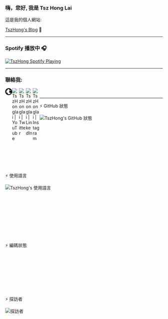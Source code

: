 ﻿###  嗨，您好, 我是 Tsz Hong Lai

這是我的個人網站:

[TszHong's Blog][website] 👋

---

### Spotify 播放中 🎧

[<img src="https://now-playing-codestackr.vercel.app/api/spotify-playing" alt="TszHong Spotify Playing" width="350" />](https://open.spotify.com/user/31inyuvv4ufqugk2b4wla3s3gmlq)

---

### 聯絡我:

[<img align="left" alt="TszHonglai" width="22px" src="https://raw.githubusercontent.com/iconic/open-iconic/master/svg/globe.svg" />][website]

[<img align="left" alt="TszHonglai | YouTube" width="22px" src="https://cdn.jsdelivr.net/npm/simple-icons@v3/icons/youtube.svg" />][youtube]

[<img align="left" alt="TszHonglai | Twitter" width="22px" src="https://cdn.jsdelivr.net/npm/simple-icons@v3/icons/twitter.svg" />][twitter]

[<img align="left" alt="TszHonglai | LinkedIn" width="22px" src="https://cdn.jsdelivr.net/npm/simple-icons@v3/icons/linkedin.svg" />][linkedin]

[<img align="left" alt="TszHonglai | Instagram" width="22px" src="https://cdn.jsdelivr.net/npm/simple-icons@v3/icons/instagram.svg" />][instagram]


<br>

---

:zap: GitHub 狀態

<img align="left" alt="TszHong's GitHub 狀態" src="https://github-readme-stats.vercel.app/api?username=TszHong0411&bg_color=30,e96443,904e95&title_color=fff&text_color=fff"/>

<br>
<br>
<br>
<br>
<br>
<br>
<br>
<br>
<br>
<br>

:zap: 使用語言

<img align="left" alt="TszHong's 使用語言" src="https://github-readme-stats.vercel.app/api/top-langs/?username=TszHong0411&layout=compact"/>

<br>
<br>
<br>
<br>
<br>
<br>
<br>
<br>
<br>
<br>

:zap: 編碼狀態


<br>
<br>
<br>
<br>
<br>
<br>
<br>

:zap: 探訪者

<img align="left" alt="探訪者" src="https://visitor-badge.glitch.me/badge?page_id=tszhong0411.tszhong0411">

[website]: https://tszhong0411.github.io
[course]: http://vsCodeHero.com
[twitter]: https://twitter.com/TszhongLai0411
[youtube]: https://www.youtube.com/channel/UC2hMWOaOlk9vrkvFVaGmn0Q
[instagram]: https://www.instagram.com/tszhong0411/
[linkedin]: https://www.linkedin.com/in/tsz-hong-lai-b4976618b/